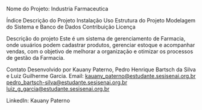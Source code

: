 Nome do Projeto: Industria Farmaceutica

Índice
Descrição do Projeto
Instalação
Uso
Estrutura do Projeto
Modelagem do Sistema e Banco de Dados
Contribuição
Licença

Descrição do projeto
Este é um sistema de gerenciamento de Farmacia, onde usuários podem cadastrar produtos,
gerenciar estoque e acompanhar vendas, com o objetivo de melhorar a organização e otimizar
os processos de gestão da Farmacia.

Contato
Desenvolvido por Kauany Paterno, Pedro Henrique Bartsch da Silva e Luiz Guilherme Garcia.
Email: kauany_paterno@estudante.sesisenai.org.br
pedro_bartsch-silva@estudante.sesisenai.org.br
luiz_g_garcia@estudante.sesisenai.org.br

LinkedIn: Kauany Paterno

